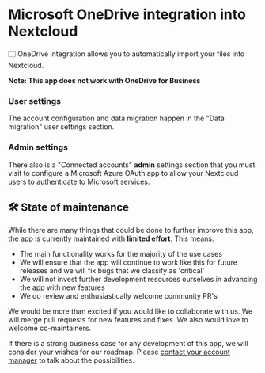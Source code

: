 # Microsoft OneDrive integration into Nextcloud

🗔 OneDrive integration allows you to automatically import your files into Nextcloud.

**Note: This app does not work with OneDrive for Business**

### User settings

The account configuration and data migration happen in the "Data migration" user settings section.

### Admin settings

There also is a "Connected accounts" **admin** settings section that you must visit to configure a Microsoft Azure OAuth app to allow your Nextcloud users to authenticate to Microsoft services.

## **🛠️ State of maintenance**

While there are many things that could be done to further improve this app, the app is currently maintained with **limited effort**. This means:

- The main functionality works for the majority of the use cases
- We will ensure that the app will continue to work like this for future releases and we will fix bugs that we classify as 'critical'
- We will not invest further development resources ourselves in advancing the app with new features
- We do review and enthusiastically welcome community PR's

We would be more than excited if you would like to collaborate with us. We will merge pull requests for new features and fixes. We also would love to welcome co-maintainers.

If there is a strong business case for any development of this app, we will consider your wishes for our roadmap. Please [contact your account manager](https://nextcloud.com/enterprise/) to talk about the possibilities.
